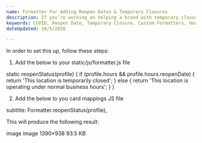 ```yaml
---
name: Formatter For Adding Reopen Dates & Temporary Closures
description: If you’re working on helping a brand with temporary closures, and the brand is leveraging the reopen date field, you can showcase this information within Answers by using a custom formatter. You may find this strategy particularly useful or location entity types and healthcare facility entity types amidst COVID19.
keywords: COVID, Reopen Date, Temporary Closure, Custom Formatters, Hours
dateUpdated: 10/5/2020

---
```

In order to set this up, follow these steps:

1. Add the below to your static/js/formatter.js file

  static reopenStatus(profile) {
          if (profile.hours && profile.hours.reopenDate) {
            return 'This location is temporarily closed';
          } else {
            return 'This location is operating under normal business hours';
          }
        }
        
2. Add the below to you card mappings JS file

subtitle: Formatter.reopenStatus(profile),

This will produce the following result:

image
image
1390×938 93.5 KB
